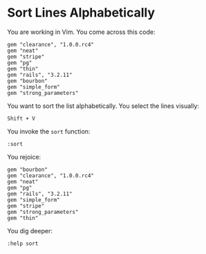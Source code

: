 # Sort Lines Alphabetically

You are working in Vim.
You come across this code:

```
gem "clearance", "1.0.0.rc4"
gem "neat"
gem "stripe"
gem "pg"
gem "thin"
gem "rails", "3.2.11"
gem "bourbon"
gem "simple_form"
gem "strong_parameters"
```

You want to sort the list alphabetically.
You select the lines visually:

```
Shift + V
```

You invoke the `sort` function:

```
:sort
```

You rejoice:

```
gem "bourbon"
gem "clearance", "1.0.0.rc4"
gem "neat"
gem "pg"
gem "rails", "3.2.11"
gem "simple_form"
gem "stripe"
gem "strong_parameters"
gem "thin"
```

You dig deeper:

```
:help sort
```
